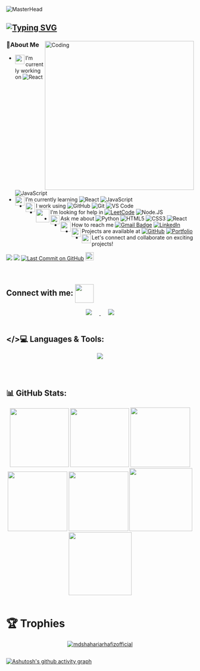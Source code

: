 ![MasterHead](https://repository-images.githubusercontent.com/588181932/e36ec678-7984-4cdd-8e4c-a3932772ff8e)

## [![Typing SVG](https://readme-typing-svg.herokuapp.com?font=Fira+Code&size=30&pause=600&color=FFA500&center=true&vCenter=true&width=1000&height=80&lines=Hi+👋,+I'm+Md.+Shahariar+Hafiz;A+MERN+STACK+WEB+DEVELOPER)](https://git.io/typing-svg)

<!--- <h3 align="center">Professional web designer and WordPress expert</h3> --->
<div>
<img align="right" alt="Coding" width="400" src="https://media0.giphy.com/media/v1.Y2lkPTc5MGI3NjExNTJkOGE0ZTQ4MmFkNzhmODgwMTM0YzkxZTllZWRhMGNmODVhMTlhOCZlcD12MV9pbnRlcm5hbF9naWZzX2dpZklkJmN0PWc/26tn33aiTi1jkl6H6/giphy.gif">
  
### 💫About Me
- <img align='left' src="https://github.com/UjjwalSaini07/UjjwalSaini07/blob/main/Assets_Used/Gifs/Port_Laptop.gif?term=work&page=1&position=2&origin=search&related_id=17438221" width="25">I’m currently working on 
![React](https://img.shields.io/badge/-React-3b2e5a?style=plastic&logo=react)
![JavaScript](https://img.shields.io/badge/-JavaScript-%23F7DF1C?style=plastic&logo=javascript&logoColor=000000&labelColor=%23F7DF1C&color=%23FFCE5A)
- <img align='left' src="https://github.com/UjjwalSaini07/UjjwalSaini07/blob/main/Assets_Used/Gifs/Port_EyeFlikiring.gif" width="25">I’m currently learning 
![React](https://img.shields.io/badge/-React-3b2e5a?style=plastic&logo=react)
![JavaScript](https://img.shields.io/badge/-JavaScript-%23F7DF1C?style=plastic&logo=javascript&logoColor=000000&labelColor=%23F7DF1C&color=%23FFCE5A)
- <img align='left' src="https://github.com/UjjwalSaini07/UjjwalSaini07/blob/main/Assets_Used/Gifs/Port_AngerVolcano.gif" width="25">I work using 
![GitHub](https://img.shields.io/badge/-GitHub-181717?style=plastic&logo=github)
![Git](https://img.shields.io/badge/-Git-black?style=plastic&logo=git)
![VS Code](https://img.shields.io/badge/-VSCode-%23007ACC?style=plastic&logo=visual-studio-code)
- <img align='left' src="https://github.com/UjjwalSaini07/UjjwalSaini07/blob/main/Assets_Used/Gifs/Port_HandShake.gif" width="36">I’m looking for help in 
[![LeetCode](https://img.shields.io/badge/LeetCode-000000?style=flat-square&logo=LeetCode&logoColor=#d16c06)](https://leetcode.com/u/UjjwalSaini07/)
![Node.JS](https://img.shields.io/badge/-Node.JS-black?style=plastic&logo=Node.js)
- <img align='left' src="https://github.com/UjjwalSaini07/UjjwalSaini07/blob/main/Assets_Used/Gifs/Port_ShowingAnger.gif" width="24">Ask me about 
![Python](https://img.shields.io/badge/Python-14354C?style=flat&logo=python&logoColor=white)
![HTML5](https://img.shields.io/badge/-HTML5-%23E44D27?style=flat&logo=html5&logoColor=ffffff)
![CSS3](https://img.shields.io/badge/-CSS3-%231572B6?style=flat&logo=css3)
![React](https://img.shields.io/badge/-React-3b2e5a?style=plastic&logo=react)
- <img align='left' src="https://github.com/UjjwalSaini07/UjjwalSaini07/blob/main/Assets_Used/Gifs/Port_Msg.gif" width="27">How to reach me
[![Gmail Badge](https://img.shields.io/badge/-ShahariarHafiz-c14438?style=plastic&logo=Gmail&logoColor=white)](https://mail.google.com/mail/?view=cm&to=shahariar.works@gmail.com&su=Feedback&body=Hello,%20I%20would%20like%20to%20contact%20you.)
[![LinkedIn](https://img.shields.io/badge/LinkedIn-0A66C2?style=plastic&logo=linkedin&logoColor=white)](https://www.linkedin.com/in/)
- <img align='left' src="https://github.com/UjjwalSaini07/UjjwalSaini07/blob/main/Assets_Used/Gifs/Port_Laptop.gif" width="24">Projects are available at
  [![GitHub](https://img.shields.io/badge/github-%23121011.svg?style=flat-square&logo=github&logoColor=white)](https://github.com/mdshahariarhafizofficial)
  [![Portfolio](https://img.shields.io/badge/Portfolio-%23000000.svg?style=flat-square&logo=firefox&logoColor=#FF7139)](https://)
- <img align='left' src="https://github.com/UjjwalSaini07/UjjwalSaini07/blob/main/Assets_Used/Gifs/Port_ThumbUp.gif" width="24"> Let's connect and collaborate on exciting projects!
</div>

![](https://komarev.com/ghpvc/?username=mdshahariarhafizofficial&color=FFA500&style=plastic&label=Profile+Views)
![](https://visitor-badge.glitch.me/badge?page_id=mdshahariarhafizofficial.mdshahariarhafizofficial07&right_color=yellow&left_text=Visits)
[![Last Commit on GitHub](https://img.shields.io/badge/last%20commit-Pending-red)](https://github.com/mdshahariarhafizofficial) 
<a href="https://github.com/mdshahariarhafizofficial">
    <img src="https://img.shields.io/github/followers/mdshahariarhafizofficial?label=follow&style=social" height="22" title="Follow me" alt="GitHub">
</a>

<br>

## Connect with me: <img align='center' src="https://github.com/UjjwalSaini07/UjjwalSaini07/blob/main/Assets_Used/Gifs/Port_HandShake.gif" width="50">

<div align="center">


  <a href="https://linkedin.com/in/your-linkedin-username" target="_blank">
    <img src="https://skillicons.dev/icons?i=linkedin" style="margin: 0 20px;" />
  </a>

  <a href="mailto:shahariar.works@gmail.com" target="_blank">
    <img src="https://skillicons.dev/icons?i=gmail" style="margin: 0 20px;" />
  </a>

</div>

<br>

## </>💻 Languages & Tools:

<div align="center">

<a href="#" target="_blank">
<img src="https://skillicons.dev/icons?i=html,css,javascript,bootstrap,react,nodejs,express,npm,materialui,tailwind,vite,mongodb,next,postman,java,py,wordpress,vercel,netlify,firebase,git,github,figma,vscode" />
</a>

</div>

<br><br>
## 📊 GitHub Stats:

<div align="center">

<img height="158em" src="https://github-profile-summary-cards.vercel.app/api/cards/profile-details?username=mdshahariarhafizofficial&theme=highcontrast">
<img height="158em" src="https://github-profile-summary-cards.vercel.app/api/cards/stats?username=mdshahariarhafizofficial&theme=highcontrast">
<img height="160em" src="https://github-profile-summary-cards.vercel.app/api/cards/repos-per-language?username=mdshahariarhafizofficial&theme=highcontrast">
<img height="160em" src="https://github-profile-summary-cards.vercel.app/api/cards/most-commit-language?username=mdshahariarhafizofficial&theme=highcontrast">
<img height="160em" src="https://github-profile-summary-cards.vercel.app/api/cards/productive-time?username=mdshahariarhafizofficial&theme=highcontrast&utcOffset=8">
<img height="169em" src="https://github-readme-stats.vercel.app/api?username=mdshahariarhafizofficial&theme=highcontrast&hide_border=false&include_all_commits=false&count_private=false">
<img height="169em" src="https://github-readme-streak-stats.herokuapp.com?user=mdshahariarhafizofficial&theme=highcontrast">

</div><br>


# 🏆 Trophies

<div align="center">
  <p align="center"> <a href="https://github.com/ryo-ma/github-profile-trophy"><img src="https://github-profile-trophy.vercel.app/?username=mdshahariarhafizofficial&theme=juicyfresh&no-bg=true&no-frame=true" alt="mdshahariarhafizofficial" /></a> </p>
</div>

## <div></div>

[![Ashutosh's github activity graph](https://github-readme-activity-graph.vercel.app/graph?username=mdshahariarhafizofficial&bg_color=000000&color=ffd500&line=fff700&point=ffffff&area=true&hide_border=true)](https://github.com/ashutosh00710/github-readme-activity-graph)
